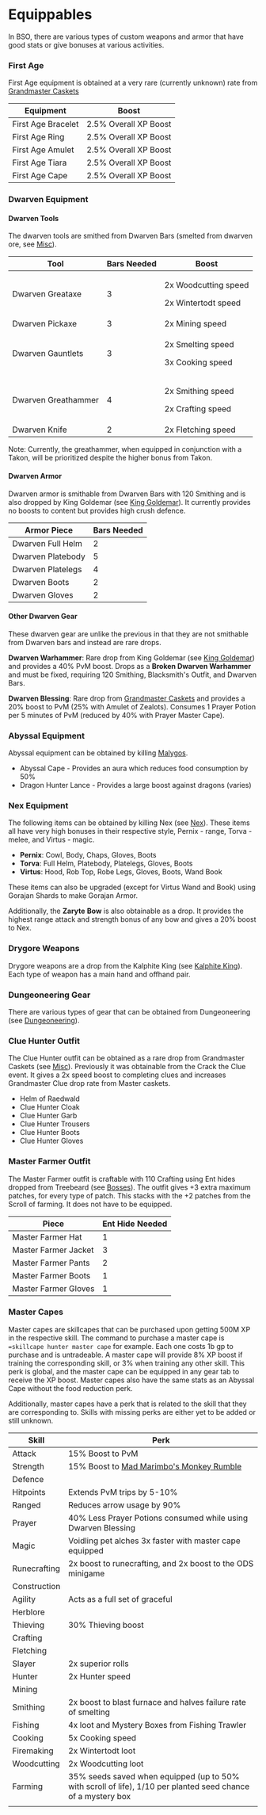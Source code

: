 # Equippables

In BSO, there are various types of custom weapons and armor that have good stats or give bonuses at various activities.

### First Age

First Age equipment is obtained at a very rare (currently unknown) rate from [Grandmaster Caskets](https://bso-wiki.oldschool.gg/custom-items/grandmaster-clues)

| Equipment          | Boost                 |
| ------------------ | --------------------- |
| First Age Bracelet | 2.5% Overall XP Boost |
| First Age Ring     | 2.5% Overall XP Boost |
| First Age Amulet   | 2.5% Overall XP Boost |
| First Age Tiara    | 2.5% Overall XP Boost |
| First Age Cape     | 2.5% Overall XP Boost |

### Dwarven Equipment

#### Dwarven Tools

The dwarven tools are smithed from Dwarven Bars (smelted from dwarven ore, see [Misc](misc.md)). 

| Tool                | Bars Needed | Boost                                                  |
| ------------------- | ----------- | ------------------------------------------------------ |
| Dwarven Greataxe    | 3           | <p>2x Woodcutting speed </p><p>2x Wintertodt speed</p> |
| Dwarven Pickaxe     | 3           | 2x Mining speed                                        |
| Dwarven Gauntlets   | 3           | <p>2x Smelting speed</p><p>3x Cooking speed</p>        |
| Dwarven Greathammer | 4           | <p>2x Smithing speed</p><p>2x Crafting speed</p>       |
| Dwarven Knife       | 2           | 2x Fletching speed                                     |

Note: Currently, the greathammer, when equipped in conjunction with a Takon, will be prioritized despite the higher bonus from Takon.

#### Dwarven Armor

Dwarven armor is smithable from Dwarven Bars with 120 Smithing and is also dropped by King Goldemar (see [King Goldemar](../bosses/king-goldemar.md)). It currently provides no boosts to content but provides high crush defence.

| Armor Piece       | Bars Needed |
| ----------------- | ----------- |
| Dwarven Full Helm | 2           |
| Dwarven Platebody | 5           |
| Dwarven Platelegs | 4           |
| Dwarven Boots     | 2           |
| Dwarven Gloves    | 2           |

#### Other Dwarven Gear

These dwarven gear are unlike the previous in that they are not smithable from Dwarven bars and instead are rare drops.

**Dwarven Warhammer**: Rare drop from King Goldemar (see [King Goldemar](../bosses/king-goldemar.md)) and provides a 40% PvM boost. Drops as a **Broken Dwarven Warhammer** and must be fixed, requiring 120 Smithing, Blacksmith's Outfit, and Dwarven Bars.

**Dwarven Blessing**: Rare drop from [Grandmaster Caskets](https://bso-wiki.oldschool.gg/custom-items/grandmaster-clues) and provides a 20% boost to PvM (25% with Amulet of Zealots). Consumes 1 Prayer Potion per 5 minutes of PvM (reduced by 40% with Prayer Master Cape).

### Abyssal Equipment

Abyssal equipment can be obtained by killing [Malygos](../bosses/malygos.md). 

* Abyssal Cape - Provides an aura which reduces food consumption by 50%
* Dragon Hunter Lance - Provides a large boost against dragons (varies)

### Nex Equipment

The following items can be obtained by killing Nex (see [Nex](../bosses/nex.md)). These items all have very high bonuses in their respective style, Pernix - range, Torva - melee, and Virtus - magic. 

* **Pernix**: Cowl, Body, Chaps, Gloves, Boots
* **Torva**: Full Helm, Platebody, Platelegs, Gloves, Boots
* **Virtus**: Hood, Rob Top, Robe Legs, Gloves, Boots, Wand Book

These items can also be upgraded (except for Virtus Wand and Book) using Gorajan Shards to make Gorajan Armor.

Additionally, the **Zaryte** **Bow** is also obtainable as a drop. It provides the highest range attack and strength bonus of any bow and gives a 20% boost to Nex.

### Drygore Weapons

Drygore weapons are a drop from the Kalphite King (see [Kalphite King](../bosses/kalphite-king.md)). Each type of weapon has a main hand and offhand pair. 

### Dungeoneering Gear

There are various types of gear that can be obtained from Dungeoneering (see [Dungeoneering](../skills/dungeoneering-training/dg-rewards.md)). 

### Clue Hunter Outfit

The Clue Hunter outfit can be obtained as a rare drop from Grandmaster Caskets (see [Misc](misc.md)). Previously it was obtainable from the Crack the Clue event. It gives a 2x speed boost to completing clues and increases Grandmaster Clue drop rate from Master caskets. 

* Helm of Raedwald
* Clue Hunter Cloak
* Clue Hunter Garb
* Clue Hunter Trousers
* Clue Hunter Boots
* Clue Hunter Gloves

### Master Farmer Outfit

The Master Farmer outfit is craftable with 110 Crafting using Ent hides dropped from Treebeard (see [Bosses](broken-reference)). The outfit gives +3 extra maximum patches, for every type of patch. This stacks with the +2 patches from the Scroll of farming. It does not have to be equipped.

| Piece                | Ent Hide Needed |
| -------------------- | --------------- |
| Master Farmer Hat    | 1               |
| Master Farmer Jacket | 3               |
| Master Farmer Pants  | 2               |
| Master Farmer Boots  | 1               |
| Master Farmer Gloves | 1               |

### Master Capes

Master capes are skillcapes that can be purchased upon getting 500M XP in the respective skill. The command to purchase a master cape is `=skillcape hunter master cape` for example. Each one costs 1b gp to purchase and is untradeable. A master cape will provide 8% XP boost if training the corresponding skill, or 3% when training any other skill. This perk is global, and the master cape can be equipped in any gear tab to receive the XP boost. Master capes also have the same stats as an Abyssal Cape without the food reduction perk. 

Additionally, master capes have a perk that is related to the skill that they are corresponding to. Skills with missing perks are either yet to be added or still unknown.

| Skill        | Perk                                                                                                         |
| ------------ | ------------------------------------------------------------------------------------------------------------ |
| Attack       | 15% Boost to PvM                                                                                             |
| Strength     | 15% Boost to [Mad Marimbo's Monkey Rumble](../minigames/mad-marimbos-monkey-rumble/)                         |
| Defence      |                                                                                                              |
| Hitpoints    | Extends PvM trips by 5-10%                                                                                   |
| Ranged       | Reduces arrow usage by 90%                                                                                   |
| Prayer       | 40% Less Prayer Potions consumed while using Dwarven Blessing                                                |
| Magic        | Voidling pet alches 3x faster with master cape equipped                                                      |
| Runecrafting | 2x boost to runecrafting, and 2x boost to the ODS minigame                                                   |
| Construction |                                                                                                              |
| Agility      | Acts as a full set of graceful                                                                               |
| Herblore     |                                                                                                              |
| Thieving     | 30% Thieving boost                                                                                           |
| Crafting     |                                                                                                              |
| Fletching    |                                                                                                              |
| Slayer       | 2x superior rolls                                                                                            |
| Hunter       | 2x Hunter speed                                                                                              |
| Mining       |                                                                                                              |
| Smithing     | 2x boost to blast furnace and halves failure rate of smelting                                                |
| Fishing      | 4x loot and Mystery Boxes from Fishing Trawler                                                               |
| Cooking      | 5x Cooking speed                                                                                             |
| Firemaking   | 2x Wintertodt loot                                                                                           |
| Woodcutting  | 2x Woodcutting loot                                                                                          |
| Farming      | 35% seeds saved when equipped (up to 50% with scroll of life), 1/10 per planted seed chance of a mystery box |
|              |                                                                                                              |
